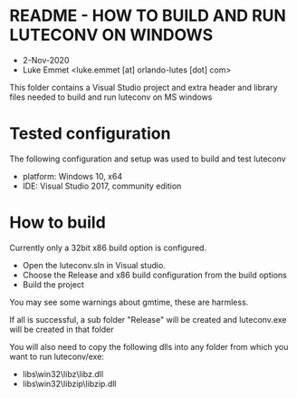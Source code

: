 # README - HOW TO BUILD AND RUN LUTECONV ON WINDOWS

* 2-Nov-2020
* Luke Emmet <luke.emmet [at] orlando-lutes [dot] com>

This folder contains a Visual Studio project and extra header and library files needed to build and run luteconv on MS windows

# Tested configuration

The following configuration and setup was used to build and test luteconv

* platform: Windows 10, x64
* IDE: Visual Studio 2017, community edition

# How to build

Currently only a 32bit x86 build option is configured.

* Open the luteconv.sln in Visual studio.
* Choose the Release and x86 build configuration from the build options
* Build the project

You may see some warnings about gmtime, these are harmless.

If all is successful, a sub folder "Release" will be created and luteconv.exe will be created in that folder

You will also need to copy the following dlls into any folder from which you want to run luteconv/exe:

* libs\win32\libz\libz.dll
* libs\win32\libzip\libzip.dll

